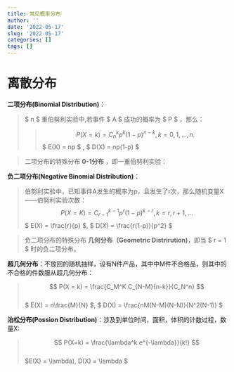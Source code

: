```yaml
---
title: 常见概率分布
author: ''
date: '2022-05-17'
slug: '2022-05-17'
categories: []
tags: []
---
```

<script src="//yihui.org/js/math-code.min.js" defer></script>
<script defer src="//mathjax.rstudio.com/latest/MathJax.js?config=TeX-MML-AM_CHTML"></script>


# 离散分布

**二项分布(Binomial Distribution)**：
> $ n $ 重伯努利实验中,若事件 $ A $ 成功的概率为 $ P $ ，那么：
>> $$ P(X = k) = C_n^k p^k(1-p)^{n-k}, k = 0,1,...,n. $$
> $ E(X) = np $ , $ D(X) = np(1-p) $

> 二项分布的特殊分布 **0-1分布** ，即一重伯努利实验：

**负二项分布(Negative Binomial Distribution)**：
> 伯努利实验中，已知事件A发生的概率为p，且发生了r次，那么随机变量X——伯努利实验次数：
> $$ P(X = K) = C_{r-1}^{k-1}p^r(1-p)^{k-r}, k = r,r+1,... $$
> $ E(X) = \frac{r}{p} $, $ D(X) = \frac{r(1-p)}{p^2} $

> 负二项分布的特殊分布  **几何分布（Geometric Distrirution)**，即当 $ r = 1 $ 时的负二项分布。

**超几何分布**：不放回的随机抽样，设有N件产品，其中中M件不合格品，则其中的不合格的件数服从超几何分布： 
> $$ P(X = k) = \frac{C_M^K C_{N-M}{n-k}}{C_N^n} $$  
> $ E(X) = n\frac{M}{N} $, $ D(X) = \frac{nM(N-M)(N-N)}{N^2(N-1)} $

**泊松分布(Possion Distribution)**：涉及到单位时间，面积，体积的计数过程，数量X:
> $$ P(X=k) = \frac{\lambda^k e^{-\lambda}}{k!}  $$  
> $E(X) = \lambda), D(X) = \lambda $
